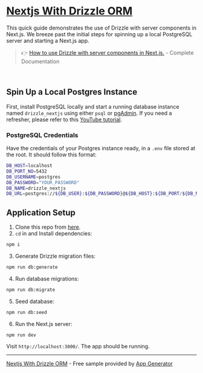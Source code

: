 # [Nextjs With Drizzle ORM](https://app-generator.dev/docs/technologies/nextjs/drizzle-orm.html)

This quick guide demonstrates the use of Drizzle with server components in Next.js. We breeze past the initial steps for spinning up a local PostgreSQL server and starting a Next.js app.

> 👉 [How to use Drizzle with server components in Next.js.](https://app-generator.dev/docs/technologies/nextjs/drizzle-orm.html) - Complete Documentation

<br />

## Spin Up a Local Postgres Instance

First, install PostgreSQL locally and start a running database instance named `drizzle_nextjs` using either `psql` or [pgAdmin](https://www.pgadmin.org/docs/). If you need a refresher, please refer to this [YouTube tutorial](https://www.youtube.com/watch?v=KuQUNHCeKCk).

### PostgreSQL Credentials

Have the credentials of your Postgres instance ready, in a `.env` file stored at the root. It should follow this format:

```bash
DB_HOST=localhost
DB_PORT_NO=5432
DB_USERNAME=postgres
DB_PASSWORD="YOUR_PASSWORD"
DB_NAME=drizzle_nextjs
DB_URL=postgres://${DB_USER}:${DB_PASSWORD}@${DB_HOST}:${DB_PORT/${DB_NAME}
```

## Application Setup

1. Clone this repo from [here](https://github.com/app-generator/docs-nextjs-drizzle-orm).
2. `cd` in and Install dependencies:

```bash
npm i
```

3. Generate Drizzle migration files:

```bash
npm run db:generate
```

4. Run database migrations:

```bash
npm run db:migrate
```

5. Seed database:

```bash
npm run db:seed
```

6. Run the Next.js server:

```bash
npm run dev
```

Visit `http://localhost:3000/`. The app should be running.

---
[Nextjs With Drizzle ORM](https://app-generator.dev/docs/technologies/nextjs/drizzle-orm.html) -  Free sample provided by [App Generator](https://app-generator.dev)
